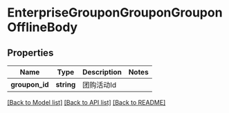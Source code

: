 # EnterpriseGrouponGrouponGrouponOfflineBody

## Properties
Name | Type | Description | Notes
------------ | ------------- | ------------- | -------------
**groupon_id** | **string** | 团购活动Id | 

[[Back to Model list]](../README.md#documentation-for-models) [[Back to API list]](../README.md#documentation-for-api-endpoints) [[Back to README]](../README.md)


